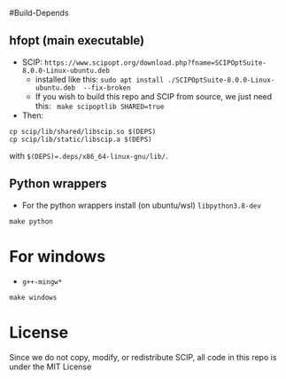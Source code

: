 #Build-Depends

## hfopt (main executable)

- SCIP: `https://www.scipopt.org/download.php?fname=SCIPOptSuite-8.0.0-Linux-ubuntu.deb`
  - installed like this: `sudo apt install ./SCIPOptSuite-8.0.0-Linux-ubuntu.deb  --fix-broken`
  - If you wish to build this repo and SCIP from source, we just need this: ` make scipoptlib SHARED=true`
- Then:

```
cp scip/lib/shared/libscip.so $(DEPS)
cp scip/lib/static/libscip.a $(DEPS)
```
with `$(DEPS)=.deps/x86_64-linux-gnu/lib/`.

## Python wrappers

- For the python wrappers install (on ubuntu/wsl) `libpython3.8-dev`

`make python`

# For windows 


- `g++-mingw*`

`make windows`

# License
Since we do not copy, modify, or redistribute SCIP, all code in this repo is under the MIT License
